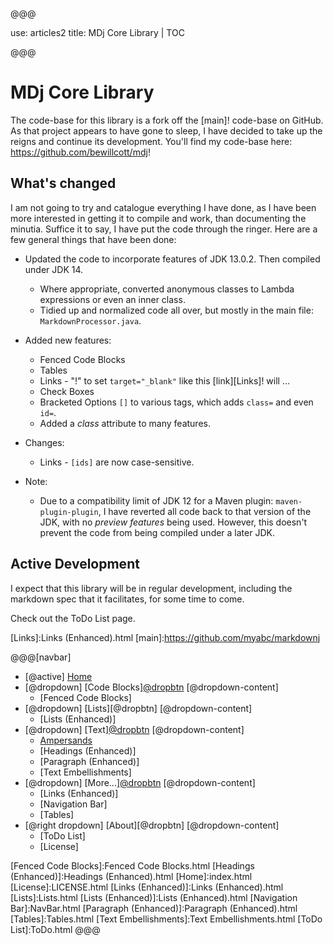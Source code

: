 @@@

use: articles2
title: MDj Core Library | TOC

@@@


# MDj Core Library

The code-base for this library is a fork off the [main]! code-base on GitHub.  As that 
project appears to have gone to sleep, I have decided to take up the reigns and continue
its development. You'll find my code-base here: <https://github.com/bewillcott/mdj>!

## What's changed

I am not going to try and catalogue everything I have done, as I have been more interested
in getting it to compile and work, than documenting the minutia.  Suffice it to say, I 
have put the code through the ringer. Here are a few general things that have been done:

- Updated the code to incorporate features of JDK 13.0.2.  Then compiled under JDK 14.
    - Where appropriate, converted anonymous classes to Lambda expressions or even an inner class.
    - Tidied up and normalized code all over, but mostly in the main file: `MarkdownProcessor.java`.

- Added new features:
    - Fenced Code Blocks
    - Tables
    - Links - "!" to set `target="_blank"` like this [link][Links]! will ...
    - Check Boxes
    - Bracketed Options `[]` to various tags, which adds `class=` and even `id=`.
    - Added a _class_ attribute to many features.

- Changes:
    - Links - `[ids]` are now case-sensitive.

- Note:
    - Due to a compatibility limit of JDK 12 for a Maven plugin: `maven-plugin-plugin`,
        I have reverted all code back to that version of the JDK, with no
        _preview features_ being used.  However, this doesn't prevent the code from 
        being compiled under a later JDK.


## Active Development

I expect that this library will be in regular development, including the markdown spec that
it facilitates, for some time to come.

Check out the ToDo List page.


[Links]:Links (Enhanced).html
[main]:https://github.com/myabc/markdownj


@@@[navbar]
- [@active] [Home](#)
- [@dropdown] [Code Blocks][@dropbtn](#)
[@dropdown-content]
    - [Fenced Code Blocks]
- [@dropdown] [Lists][@dropbtn]
[@dropdown-content]
    - [Lists (Enhanced)]
- [@dropdown] [Text][@dropbtn](#)
[@dropdown-content]
    - [Ampersands]
    - [Headings (Enhanced)]
    - [Paragraph (Enhanced)]
    - [Text Embellishments]
- [@dropdown] [More...][@dropbtn](#)
[@dropdown-content]
    - [Links (Enhanced)]
    - [Navigation Bar]
    - [Tables]
- [@right dropdown] [About][@dropbtn]
[@dropdown-content]
    - [ToDo List]
    - [License]


[About]:About.html
[Ampersands]:Ampersands.html
[Fenced Code Blocks]:Fenced Code Blocks.html
[Headings (Enhanced)]:Headings (Enhanced).html
[Home]:index.html
[License]:LICENSE.html
[Links (Enhanced)]:Links (Enhanced).html
[Lists]:Lists.html
[Lists (Enhanced)]:Lists (Enhanced).html
[Navigation Bar]:NavBar.html
[Paragraph (Enhanced)]:Paragraph (Enhanced).html
[Tables]:Tables.html
[Text Embellishments]:Text Embellishments.html
[ToDo List]:ToDo.html
@@@
